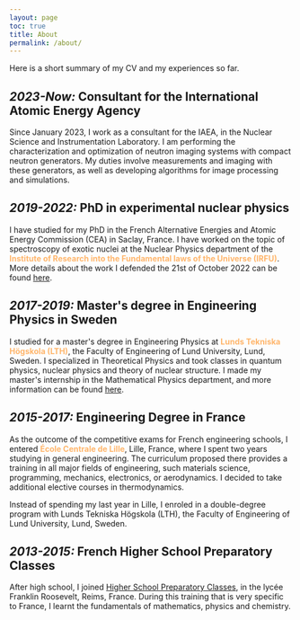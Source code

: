 ```yaml
---
layout: page
toc: true
title: About
permalink: /about/
---
```


Here is a short summary of my CV and my experiences so far.

## *2023-Now:* Consultant for the International Atomic Energy Agency
Since January 2023, I work as a consultant for the IAEA, in the Nuclear Science and Instrumentation Laboratory. I am performing the characterization and optimization of neutron imaging systems with compact neutron generators. My duties involve measurements and imaging with these generators, as well as developing algorithms for image processing and simulations.

## *2019-2022:* PhD in experimental nuclear physics
I have studied for my PhD in the French Alternative Energies and Atomic Energy Commission (CEA) in Saclay, France. I have worked on the topic of spectroscopy of exotic nuclei at the Nuclear Physics department of the <span style="color: #ffb66c">**Institute of Research into the Fundamental laws of the Universe (IRFU)**</span>. More details about the work I defended the 21st of October 2022 can be found [here](/blog/research). 

## *2017-2019:* Master's degree in Engineering Physics in Sweden
I studied for a master's degree in Engineering Physics at <span style="color: #ffb66c">**Lunds Tekniska Högskola (LTH)**</span>, the Faculty of Engineering of Lund University, Lund, Sweden. I specialized in Theoretical Physics and took classes in quantum physics, nuclear physics and theory of nuclear structure. I made my master's internship in the Mathematical Physics department, and more information can be found [here](/blog/research). 

## *2015-2017:* Engineering Degree in France
As the outcome of the competitive exams for French engineering schools, I entered <span style="color: #ffb66c">**École Centrale de Lille**</span>, Lille, France, where I spent two years studying in general engineering. The curriculum proposed there provides a training in all major fields of engineering, such materials science, programming, mechanics, electronics, or aerodynamics. I decided to take additional elective courses in thermodynamics. 

Instead of spending my last year in Lille, I enroled in a double-degree program with Lunds Tekniska Högskola (LTH), the Faculty of Engineering of Lund University, Lund, Sweden.

## *2013-2015:* French Higher School Preparatory Classes
After high school, I joined [Higher School Preparatory Classes](https://en.wikipedia.org/wiki/Classe_pr%C3%A9paratoire_aux_grandes_%C3%A9coles), in the lycée Franklin Roosevelt, Reims, France. During this training that is very specific to France, I learnt the fundamentals of mathematics, physics and chemistry.  
